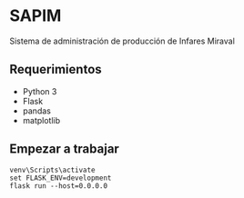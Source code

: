 # SAPIM
 Sistema de administración de producción de Infares Miraval
## Requerimientos
- Python 3
- Flask
- pandas
- matplotlib

## Empezar a trabajar
```
venv\Scripts\activate
set FLASK_ENV=development
flask run --host=0.0.0.0
```